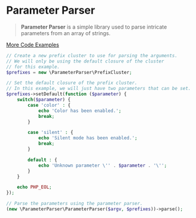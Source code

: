 # Parameter Parser
> **Parameter Parser** is a simple library used to parse intricate parameters from an array of strings.

[More Code Examples](http://github.com/nathan-fiscaletti/parameterparser/)

```php
// Create a new prefix cluster to use for parsing the arguments.
// We will only be using the default closure of the cluster
// for this example.
$prefixes = new \ParameterParser\PrefixCluster;

// Set the default closure of the prefix cluster.
// In this example, we will just have two parameters that can be set.
$prefixes->setDefault(function ($parameter) {
    switch($parameter) {
        case 'color' : {
            echo 'Color has been enabled.';
            break;
        }

        case 'silent' : {
            echo 'Silent mode has been enabled.';
            break;
        }

        default : {
            echo 'Unknown parameter \'' . $parameter . '\'';
        }
    }

    echo PHP_EOL;
});

// Parse the parameters using the parameter parser.
(new \ParameterParser\ParameterParser($argv, $prefixes))->parse();
```
